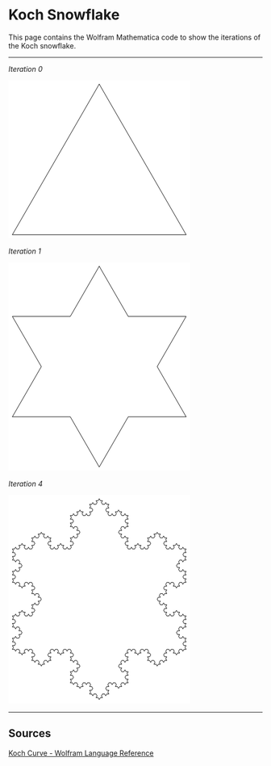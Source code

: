 # Koch Snowflake

This page contains the Wolfram Mathematica code to show the iterations of the Koch snowflake.

---

*Iteration 0*

![](koch_snowflake_1.png)

*Iteration 1*

![](koch_snowflake_2.png)

*Iteration 4*

![](koch_snowflake_3.png)

---

## Sources

[Koch Curve - Wolfram Language Reference](https://wolfram.com/xid/0mlj65sra07i-pd44os)